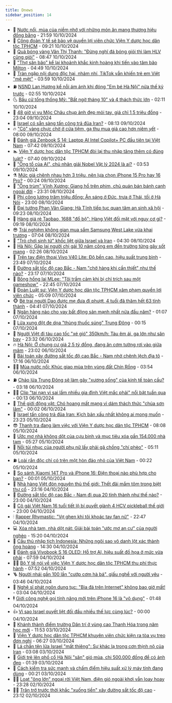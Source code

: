 ```yaml
---
title: Dnews
sidebar_position: 14
---
```


<!-- dantri-dnews:START -->
- 🤠 [Nước nổi, mùa của niềm nhớ với những món ăn mang thương hiệu đồng bằng](https://dantri.com.vn/doi-song/nuoc-noi-mua-cua-niem-nho-voi-nhung-mon-an-mang-thuong-hieu-dong-bang-20241009084404456.htm) - 21:59 10/10/2024
- 🌈 [Công đoàn Y tế sẽ bảo vệ quyền lợi viên chức Viện Y dược học dân tộc TPHCM](https://dantri.com.vn/suc-khoe/cong-doan-y-te-se-bao-ve-quyen-loi-vien-chuc-vien-y-duoc-hoc-dan-toc-tphcm-20241009230831308.htm) - 09:21 10/10/2024
- 🐎 [Quả bóng vàng Văn Thị Thanh: &quot;Đừng nghĩ đá bóng giỏi thì làm HLV cũng giỏi&quot;](https://dantri.com.vn/the-thao/qua-bong-vang-van-thi-thanh-dung-nghi-da-bong-gioi-thi-lam-hlv-cung-gioi-20241010151344847.htm) - 08:47 10/10/2024
- 👹 [&quot;Thợ săn bão&quot; kể lại khoảnh khắc kinh hoàng khi tiến vào tâm bão Milton](https://dantri.com.vn/khoa-hoc-cong-nghe/tho-san-bao-ke-lai-khoanh-khac-kinh-hoang-khi-tien-vao-tam-bao-milton-20241010114712260.htm) - 04:49 10/10/2024
- 🫶 [Tràn ngập nội dung độc hại, nhảm nhí, TikTok vẫn khiến trẻ em Việt &quot;mê mệt&quot;](https://dantri.com.vn/suc-manh-so/tran-ngap-noi-dung-doc-hai-nham-nhi-tiktok-van-khien-tre-em-viet-me-met-20241010105537484.htm) - 03:59 10/10/2024
- ⛽️ [NSND Lan Hương kể nỗi ám ảnh khi đóng &quot;Em bé Hà Nội&quot; nửa thế kỷ trước](https://dantri.com.vn/giai-tri/nsnd-lan-huong-ke-noi-am-anh-khi-dong-em-be-ha-noi-nua-the-ky-truoc-20241010091555226.htm) - 02:55 10/10/2024
- 🌜 [Bầu cử tổng thống Mỹ: &quot;Bất ngờ tháng 10&quot; và 4 thách thức lớn](https://dantri.com.vn/the-gioi/bau-cu-tong-thong-my-bat-ngo-thang-10-va-4-thach-thuc-lon-20241009172623542.htm) - 02:11 10/10/2024
- 💪 [48 giờ vi vu Mộc Châu chụp ảnh đẹp mỏi tay, giá chỉ 1,5 triệu đồng](https://dantri.com.vn/du-lich/48-gio-vi-vu-moc-chau-chup-anh-dep-moi-tay-gia-chi-15-trieu-dong-20240901150547018.htm) - 23:04 09/10/2024
- 🎊 [Israel có sẵn sàng tấn công trả đũa Iran?](https://dantri.com.vn/the-gioi/israel-co-san-sang-tan-cong-tra-dua-iran-20241007154020466.htm) - 08:13 09/10/2024
- 🔥 [&quot;Cò&quot; vàng chực chờ ở cửa tiệm, gạ thu mua giá cao hơn niêm yết](https://dantri.com.vn/kinh-doanh/co-vang-chuc-cho-o-cua-tiem-ga-thu-mua-gia-cao-hon-niem-yet-20241009143746986.htm) - 08:00 09/10/2024
- 👀 [Đánh giá Zenbook S 14: Laptop AI Intel Copilot+ PC đầu tiên tại Việt Nam](https://dantri.com.vn/suc-manh-so/danh-gia-zenbook-s-14-laptop-ai-intel-copilot-pc-dau-tien-tai-viet-nam-20241009112422663.htm) - 07:42 09/10/2024
- 🏊 [Viện Y dược học dân tộc TPHCM đòi lại thu nhập tăng thêm có đúng luật?](https://dantri.com.vn/suc-khoe/vien-y-duoc-hoc-dan-toc-tphcm-doi-lai-thu-nhap-tang-them-co-dung-luat-20241008012503701.htm) - 07:40 09/10/2024
- 🥸 [&quot;Ông tổ của AI&quot;, chủ nhân giải Nobel Vật lý 2024 là ai?](https://dantri.com.vn/khoa-hoc-cong-nghe/ong-to-cua-ai-chu-nhan-giai-nobel-vat-ly-2024-la-ai-20241008235958791.htm) - 03:53 09/10/2024
- ⚗️ [Mức giá chênh nhau hơn 3 triệu, nên lựa chọn iPhone 15 Pro hay 16 Pro?](https://dantri.com.vn/suc-manh-so/muc-gia-chenh-nhau-hon-3-trieu-nen-lua-chon-iphone-15-pro-hay-16-pro-20241008212244938.htm) - 00:24 09/10/2024
- 🐲 [&quot;Ông trùm&quot; Vĩnh Xương: Giang hồ trên phim, chủ quán bán bánh canh ngoài đời](https://dantri.com.vn/giai-tri/ong-trum-vinh-xuong-giang-ho-tren-phim-chu-quan-ban-banh-canh-ngoai-doi-20241009013856356.htm) - 23:31 08/10/2024
- 🌁 [Phi công lương trăm triệu đồng: Ăn sáng ở Đức, trưa ở Thái, tối ở Hà Nội](https://dantri.com.vn/lao-dong-viec-lam/phi-cong-luong-tram-trieu-dong-an-sang-o-duc-trua-o-thai-toi-o-ha-noi-20241008170204813.htm) - 23:00 08/10/2024
- 🧐 [Đại tướng Phan Văn Giang: Hà Tĩnh tiếp tục quan tâm an sinh xã hội](https://dantri.com.vn/xa-hoi/dai-tuong-phan-van-giang-ha-tinh-tiep-tuc-quan-tam-an-sinh-xa-hoi-20241008153048490.htm) - 09:23 08/10/2024
- 👹 [Hàng giá rẻ Taobao, 1688 &quot;đổ bộ&quot;: Hàng Việt đối mặt với nguy cơ gì?](https://dantri.com.vn/kinh-doanh/hang-gia-re-taobao-1688-do-bo-hang-viet-doi-mat-voi-nguy-co-gi-20241006195606514.htm) - 09:19 08/10/2024
- 😎 [Trải nghiệm không gian mua sắm Samsung West Lake vừa khai trương](https://dantri.com.vn/suc-manh-so/trai-nghiem-khong-gian-mua-sam-samsung-west-lake-vua-khai-truong-20241008111822726.htm) - 07:04 08/10/2024
- 🤭 [&quot;Trò chơi sinh tử&quot; khốc liệt giữa Israel và Iran](https://dantri.com.vn/the-gioi/tro-choi-sinh-tu-khoc-liet-giua-israel-va-iran-20240808224816253.htm) - 04:30 08/10/2024
- 🦣 [Hà Nội: Gặp lại người chị gái 10 năm cõng em đến trường từng gây sốt mạng](https://dantri.com.vn/doi-song/ha-noi-gap-lai-nguoi-chi-gai-10-nam-cong-em-den-truong-tung-gay-sot-mang-20241008090239191.htm) - 02:26 08/10/2024
- 🙉 [Trên tay điện thoại Vivo V40 Lite: Độ bền cao, hiệu suất trung bình](https://dantri.com.vn/suc-manh-so/tren-tay-dien-thoai-vivo-v40-lite-do-ben-cao-hieu-suat-trung-binh-20241007092239849.htm) - 23:49 07/10/2024
- 🗽 [Đường sắt tốc độ cao Bắc - Nam &quot;chở hàng khi cần thiết&quot; như thế nào?](https://dantri.com.vn/xa-hoi/duong-sat-toc-do-cao-bac-nam-cho-hang-khi-can-thiet-nhu-the-nao-20241008013730308.htm) - 23:17 07/10/2024
- 🐻 [Bông hồng lai MLee: &quot;Tôi trầm cảm khi bị chỉ trích sau một gameshow&quot;](https://dantri.com.vn/giai-tri/bong-hong-lai-mlee-toi-tram-cam-khi-bi-chi-trich-sau-mot-gameshow-20241005100828924.htm) - 22:45 07/10/2024
- 🫣 [Đoàn Luật sư: Viện Y dược học dân tộc TPHCM xâm phạm quyền lợi viên chức](https://dantri.com.vn/suc-khoe/doan-luat-su-vien-y-duoc-hoc-dan-toc-tphcm-xam-pham-quyen-loi-vien-chuc-20241005110911136.htm) - 05:09 07/10/2024
- 🐵 [Bé trai người Dao được mẹ đưa đi phượt, 4 tuổi đã thăm hết 63 tỉnh thành](https://dantri.com.vn/du-lich/be-trai-nguoi-dao-duoc-me-dua-di-phuot-4-tuoi-da-tham-het-63-tinh-thanh-20241006190539836.htm) - 04:41 07/10/2024
- 🥷 [Ngân hàng nào cho vay bất động sản mạnh nhất nửa đầu năm?](https://dantri.com.vn/kinh-doanh/ngan-hang-nao-cho-vay-bat-dong-san-manh-nhat-nua-dau-nam-20240914191317412.htm) - 01:07 07/10/2024
- 🐻 [Lửa xung đột đe dọa &quot;thùng thuốc súng&quot; Trung Đông](https://dantri.com.vn/the-gioi/lua-xung-dot-de-doa-thung-thuoc-sung-trung-dong-20240930173833951.htm) - 00:15 07/10/2024
- 🥸 [Người Việt đi tàu cao tốc &quot;xé gió&quot; 350km/h: Tàu êm ái, ga lớn như sân bay](https://dantri.com.vn/du-lich/nguoi-viet-di-tau-cao-toc-xe-gio-350kmh-tau-em-ai-ga-lon-nhu-san-bay-20241006214713852.htm) - 23:32 06/10/2024
- 🔥 [Hà Nội: Ở chung cư giá 2,5 tỷ đồng, đang ăn cơm tường rơi vào giữa mâm](https://dantri.com.vn/doi-song/ha-noi-o-chung-cu-gia-25-ty-dong-dang-an-com-tuong-roi-vao-giua-mam-20241004011905583.htm) - 23:02 06/10/2024
- 🥰 [Bài toán xây đường sắt tốc độ cao Bắc - Nam nhờ chênh lệch địa tô](https://dantri.com.vn/xa-hoi/bai-toan-xay-duong-sat-toc-do-cao-bac-nam-nho-chenh-lech-dia-to-20241006224945190.htm) - 17:16 06/10/2024
- 👨‍🏫 [Mùa nước nổi: Khúc giao mùa trên vùng đất Chín Rồng](https://dantri.com.vn/xa-hoi/mua-nuoc-noi-khuc-giao-mua-tren-vung-dat-chin-rong-20241006073627596.htm) - 03:54 06/10/2024
- ⛽️ [Chảo lửa Trung Đông sẽ làm gãy &quot;xương sống&quot; của kinh tế toàn cầu?](https://dantri.com.vn/kinh-doanh/chao-lua-trung-dong-se-lam-gay-xuong-song-cua-kinh-te-toan-cau-20241006004135207.htm) - 03:18 06/10/2024
- 🧑‍💻 [Clip &quot;tai nạn vì sai lầm nhiều gia đình Việt mắc phải&quot; nổi bật tuần qua](https://dantri.com.vn/suc-manh-so/clip-tai-nan-vi-sai-lam-nhieu-gia-dinh-viet-mac-phai-noi-bat-tuan-qua-20241006031830799.htm) - 00:13 06/10/2024
- 💪 [Thế giới động vật: Chó hoang mất mạng vì dám thách thức &quot;chúa sơn lâm&quot;](https://dantri.com.vn/khoa-hoc-cong-nghe/the-gioi-dong-vat-cho-hoang-mat-mang-vi-dam-thach-thuc-chua-son-lam-20241006033846915.htm) - 00:02 06/10/2024
- 🔭 [Israel tấn công trả đũa Iran: Kịch bản xấu nhất không ai mong muốn](https://dantri.com.vn/the-gioi/israel-tan-cong-tra-dua-iran-kich-ban-xau-nhat-khong-ai-mong-muon-20241003224318926.htm) - 23:23 05/10/2024
- 😎 [Thanh tra đang làm việc với Viện Y dược học dân tộc TPHCM](https://dantri.com.vn/suc-khoe/thanh-tra-dang-lam-viec-voi-vien-y-duoc-hoc-dan-toc-tphcm-20241002114936328.htm) - 08:08 05/10/2024
- 🦩 [Ước mơ nhà không dột của cựu binh và mục tiêu xóa gần 154.000 nhà tạm](https://dantri.com.vn/an-sinh/uoc-mo-nha-khong-dot-cua-cuu-binh-va-muc-tieu-xoa-gan-154000-nha-tam-20241005112957640.htm) - 05:27 05/10/2024
- 🐻 [Nỗi tủi nhục của người phụ nữ lấy phải gã chồng &quot;chí phèo&quot;](https://dantri.com.vn/an-sinh/noi-tui-nhuc-cua-nguoi-phu-nu-lay-phai-ga-chong-chi-pheo-20241005093448591.htm) - 05:11 05/10/2024
- ⛽️ [Loài rắn độc chỉ có trên một hòn đảo nhỏ của Việt Nam](https://dantri.com.vn/khoa-hoc-cong-nghe/loai-ran-doc-chi-co-tren-mot-hon-dao-nho-cua-viet-nam-20241005024558594.htm) - 00:22 05/10/2024
- 📝 [So sánh Xiaomi 14T Pro và iPhone 16: Điện thoại nào phù hợp cho bạn?](https://dantri.com.vn/suc-manh-so/so-sanh-xiaomi-14t-pro-va-iphone-16-dien-thoai-nao-phu-hop-cho-ban-20241004175902612.htm) - 00:01 05/10/2024
- 💯 [Nhà hàng Việt đón nguyên thủ thế giới: Thết đãi mắm tôm trong biệt thự cổ](https://dantri.com.vn/du-lich/nha-hang-viet-don-nguyen-thu-the-gioi-thet-dai-mam-tom-trong-biet-thu-co-20240926185653699.htm) - 23:16 04/10/2024
- 🤠 [Đường sắt tốc độ cao Bắc - Nam đi qua 20 tỉnh thành như thế nào?](https://dantri.com.vn/xa-hoi/duong-sat-toc-do-cao-bac-nam-di-qua-20-tinh-thanh-nhu-the-nao-20241004224747990.htm) - 23:00 04/10/2024
- 🧐 [Cô gái Việt Nam 16 tuổi tiết lộ bí quyết giành 4 HCV pickleball thế giới](https://dantri.com.vn/the-thao/co-gai-viet-nam-16-tuoi-tiet-lo-bi-quyet-gianh-4-hcv-pickleball-the-gioi-20241004172925423.htm) - 23:00 04/10/2024
- 🕯 [Rapper Rhymastic: &quot;Vợ ghen khi tôi khoác tay fan nữ&quot;](https://dantri.com.vn/giai-tri/rapper-rhymastic-vo-ghen-khi-toi-khoac-tay-fan-nu-20241003205858721.htm) - 22:47 04/10/2024
- 💻 [Xóa nhà tạm, nhà dột nát: Giải bài toán &quot;ước mơ an cư&quot; của người nghèo](https://dantri.com.vn/an-sinh/xoa-nha-tam-nha-dot-nat-giai-bai-toan-uoc-mo-an-cu-cua-nguoi-ngheo-20241004220529892.htm) - 15:20 04/10/2024
- 🌋 [Cầu thủ nhập tịch Indonesia: Những ngôi sao vô danh lột xác thành ông hoàng](https://dantri.com.vn/the-thao/cau-thu-nhap-tich-indonesia-nhung-ngoi-sao-vo-danh-lot-xac-thanh-ong-hoang-20241004181326374.htm) - 14:30 04/10/2024
- 🤖 [Đánh giá Vivobook S 16 OLED: Hỗ trợ AI, hiệu suất đồ họa ở mức vừa phải](https://dantri.com.vn/suc-manh-so/danh-gia-vivobook-s-16-oled-ho-tro-ai-hieu-suat-do-hoa-o-muc-vua-phai-20241003110200395.htm) - 07:59 04/10/2024
- 🧑‍💻 [Bộ Y tế nói về việc Viện Y dược học dân tộc TPHCM thu phí thực hành](https://dantri.com.vn/suc-khoe/bo-y-te-noi-ve-viec-vien-y-duoc-hoc-dan-toc-tphcm-thu-phi-thuc-hanh-20241003231813366.htm) - 07:52 04/10/2024
- 🪜 [Người nhái gần 100 lần &quot;cướp cơm hà bá&quot;, giấu nghề với người yêu](https://dantri.com.vn/xa-hoi/nguoi-nhai-gan-100-lan-cuop-com-ha-ba-giau-nghe-voi-nguoi-yeu-20241004094505486.htm) - 03:46 04/10/2024
- 🚀 [Nghệ sĩ phát ngôn dung tục: &quot;Bia đá trên Internet&quot; không bao giờ mất!](https://dantri.com.vn/giai-tri/nghe-si-phat-ngon-dung-tuc-bia-da-tren-internet-khong-bao-gio-mat-20241004034515633.htm) - 03:04 04/10/2024
- 🕴 [Giới công nghệ gọi tính năng mới trên iPhone 16 là &quot;vô dụng&quot;](https://dantri.com.vn/suc-manh-so/gioi-cong-nghe-goi-tinh-nang-moi-tren-iphone-16-la-vo-dung-20241003143124135.htm) - 01:48 04/10/2024
- 👍 [Vì sao Israel quyết liệt đối đầu nhiều thế lực cùng lúc?](https://dantri.com.vn/the-gioi/vi-sao-israel-quyet-liet-doi-dau-nhieu-the-luc-cung-luc-20241003230659363.htm) - 00:00 04/10/2024
- 🥳 [Khánh thành điểm trường Dân trí ở vùng cao Thanh Hóa trong năm học mới](https://dantri.com.vn/tam-long-nhan-ai/khanh-thanh-diem-truong-dan-tri-o-vung-cao-thanh-hoa-trong-nam-hoc-moi-20241003165444608.htm) - 11:53 03/10/2024
- 🥳 [Viện Y dược học dân tộc TPHCM khuyên viên chức kiện ra tòa vụ treo đơn nghỉ](https://dantri.com.vn/suc-khoe/vien-y-duoc-hoc-dan-toc-tphcm-khuyen-vien-chuc-kien-ra-toa-vu-treo-don-nghi-20241001173743739.htm) - 06:27 03/10/2024
- 🦩 [Lá chắn tên lửa Israel &quot;mất thiêng&quot;: Sự khác lạ trong cơn thịnh nộ của Iran](https://dantri.com.vn/the-gioi/la-chan-ten-lua-israel-mat-thieng-su-khac-la-trong-con-thinh-no-cua-iran-20241002201349881.htm) - 03:08 03/10/2024
- 🗽 [Giới trẻ lên phố cổ Hà Nội &quot;săn&quot; gió mùa, chi 500.000 đồng để có ảnh đẹp](https://dantri.com.vn/doi-song/gioi-tre-len-pho-co-ha-noi-san-gio-mua-chi-500000-dong-de-co-anh-dep-20240927102143628.htm) - 01:39 03/10/2024
- 🤖 [Cách kiểm tra sức mạnh và chấm điểm hiệu suất xử lý máy tính đang dùng](https://dantri.com.vn/suc-manh-so/cach-kiem-tra-suc-manh-va-cham-diem-hieu-suat-xu-ly-may-tinh-dang-dung-20241001001654563.htm) - 00:21 03/10/2024
- 🧑‍🏫 [Loạt &quot;ông lớn&quot; ngoại rời Việt Nam, điện gió ngoài khơi vẫn loay hoay](https://dantri.com.vn/kinh-doanh/loat-ong-lon-ngoai-roi-viet-nam-dien-gio-ngoai-khoi-van-loay-hoay-20240920135618392.htm) - 23:28 02/10/2024
- 👨‍🏫 [Trăn trở trước thời khắc &quot;xuống tiền&quot; xây đường sắt tốc độ cao](https://dantri.com.vn/xa-hoi/tran-tro-truoc-thoi-khac-xuong-tien-xay-duong-sat-toc-do-cao-20241003021430365.htm) - 23:12 02/10/2024<!-- dantri-dnews:END -->
